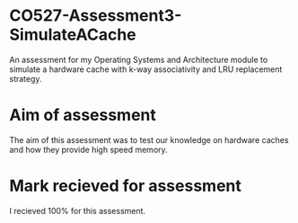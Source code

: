 # CO527-Assessment3-SimulateACache
An assessment for my Operating Systems and Architecture module to simulate a hardware cache with k-way associativity and LRU replacement strategy.

<h1> Aim of assessment </h1>
The aim of this assessment was to test our knowledge on hardware caches and how they provide high speed memory.

<h1> Mark recieved for assessment </h1>
I recieved 100% for this assessment.
